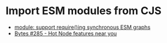 # Import ESM modules from CJS

- [module: support require()ing synchronous ESM graphs](https://github.com/nodejs/node/pull/51977)
- [Bytes #285 - Hot Node features near you](https://bytes.dev/archives/285)
